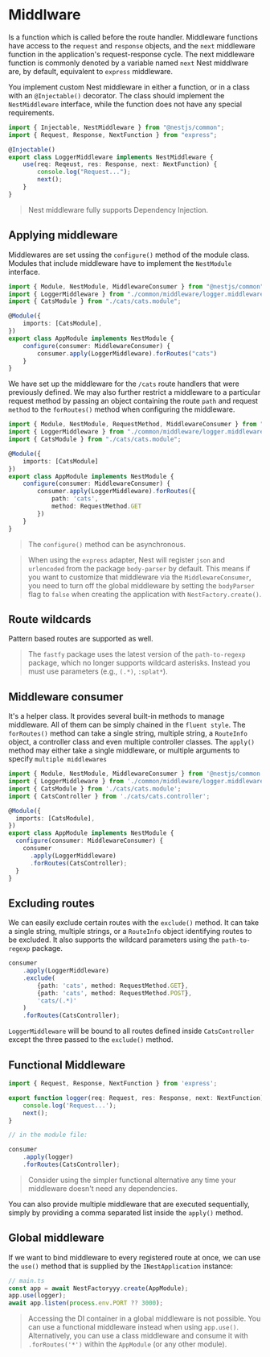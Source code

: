 # Middlware
Is a function which is called before the route handler. Middleware 
functions have access to the `request` and `response` objects, and the 
`next` middleware function in the application's request-response 
cycle. The next middleware function is commonly denoted by a variable named
`next`
Nest middlware are, by default, equivalent to `express` middleware.

You implement custom Nest middleware in either a function, or in a class 
with an `@Injectable()` decorator. The class should implement the 
`NestMiddleware` interface, while the function does not have any special 
requirements.

```typescript
import { Injectable, NestMiddleware } from "@nestjs/common";
import { Request, Response, NextFunction } from "express";

@Injectable()
export class LoggerMiddleware implements NestMiddleware {
    use(req: Reqeust, res: Response, next: NextFunction) {
        console.log("Request...");
        next();
    }
}
```

> Nest middleware fully supports Dependency Injection.

## Applying middleware
Middlewares are set ussing the `configure()` method of the module class.
Modules that include middleware have to implement the `NestModule` 
interface.

```typescript
import { Module, NestModule, MiddlewareConsumer } from "@nestjs/common";
import { LoggerMiddleware } from "./common/middleware/logger.middleware";
import { CatsModule } from "./cats/cats.module";

@Module({
    imports: [CatsModule],
})
export class AppModule implements NestModule {
    configure(consumer: MiddlewareConsumer) {
        consumer.apply(LoggerMiddleware).forRoutes("cats")
    }
}
```

We have set up the middleware for the `/cats` route handlers that were 
previously defined. We may also further restrict a middleware to a 
particular request method by passing an object containing the route `path` 
and request `method` to the `forRoutes()` method when configuring the 
middleware.

```typescript
import { Module, NestModule, RequestMethod, MiddlewareConsumer } from "@nestjs/common";
import { LoggerMiddleware } from "./common/middleware/logger.middleware";
import { CatsModule } from "./cats/cats.module";

@Module({
    imports: [CatsModule]
})
export class AppModule implements NestModule {
    configure(consumer: MiddlewareConsumer) {
        consumer.apply(LoggerMiddleware).forRoutes({
            path: 'cats',
            method: RequestMethod.GET
        })
    }
}
```

> The `configure()` method can be asynchronous.

> When using the `express` adapter, Nest will register `json` and 
`urlencoded` from the package `body-parser` by default. This means if you 
want to customize that middleware via the `MiddlewareConsumer`, you need to
turn off the global middleware by setting the `bodyParser` flag to `false` 
when creating the application with `NestFactory.create()`.

## Route wildcards
Pattern based routes are supported as well.

> The `fastfy` package uses the latest version of the `path-to-regexp` 
package, which no longer supports wildcard asterisks. Instead you must use 
parameters (e.g., `(.*)`, `:splat*`).

## Middleware consumer
It's a helper class. It provides several built-in methods to manage 
middleware. All of them can be simply chained in the `fluent style`. The 
`forRoutes()` method can take a single string, multiple string, a 
`RouteInfo` object, a controller class and even multiple controller 
classes.
The `apply()` method may either take a single middleware, or multiple 
arguments to specify `multiple middlewares`

```typescript
import { Module, NestModule, MiddlewareConsumer } from '@nestjs/common';
import { LoggerMiddleware } from './common/middleware/logger.middleware';
import { CatsModule } from './cats/cats.module';
import { CatsController } from './cats/cats.controller';

@Module({
  imports: [CatsModule],
})
export class AppModule implements NestModule {
  configure(consumer: MiddlewareConsumer) {
    consumer
      .apply(LoggerMiddleware)
      .forRoutes(CatsController);
  }
}

```

## Excluding routes
We can easily exclude certain routes with the `exclude()` method. It can 
take a single string, multiple strings, or a `RouteInfo` object identifying
routes to be excluded.
It also supports the wildcard parameters using the `path-to-regexp` 
package.

```typescript
consumer
    .apply(LoggerMiddleware)
    .exclude(
        {path: 'cats', method: RequestMethod.GET},
        {path: 'cats', method: RequestMethod.POST},
        'cats/(.*)'
    )
    .forRoutes(CatsController);
```

`LoggerMiddleware` will be bound to all routes defined inside 
`CatsController` except the three passed to the `exclude()` method.

## Functional Middleware

```typescript
import { Request, Response, NextFunction } from 'express';

export function logger(req: Request, res: Response, next: NextFunction) {
    console.log('Request...');
    next();
}

// in the module file:

consumer
    .apply(logger)
    .forRoutes(CatsController);
```

> Consider using the simpler functional alternative any time your 
middleware doesn't need any dependencies.

You can also provide multiple middleware that are executed sequentially, 
simply by providing a comma separated list inside the `apply()` method.

## Global middleware
If we want to bind middleware to every registered route at once, we can use
the `use()` method that is supplied by the `INestApplication` instance:

```typescript
// main.ts
const app = await NestFactoryyy.create(AppModule);
app.use(logger);
await app.listen(process.env.PORT ?? 3000);
```

> Accessing the DI container in a global middleware is not possible. You 
can use a functional middleware instead when using `app.use()`. 
Alternatively, you can use a class middleware and consume it with 
`.forRoutes('*')` within the `AppModule` (or any other module).
